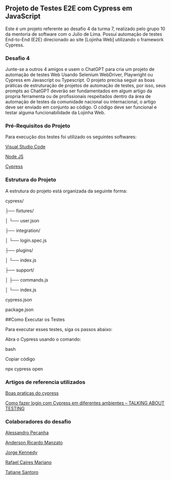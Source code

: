 ## Projeto de Testes E2E com Cypress em JavaScript
Este é um projeto referente ao desafio 4 da turma 7, realizado pelo grupo 10 da mentoria de software com o Julio de Lima. Possui automação de testes End-to-End (E2E) direcionado ao site [Lojinha Web] utilizando o framework Cypress.
### Desafio 4
Junte-se a outros 4 amigos e usem o ChatGPT para cria um projeto de automação de testes Web Usando Selenium WebDriver, Playwright ou Cypress em Javascript ou Typescript. O projeto precisa seguir as boas práticas de estruturação de projetos de automação de testes, por isso, seus prompts ao ChatGPT deverão ser fundamentados em algum artigo da propria ferramenta ou de profissionais respeitados dentro da área de automação de testes da comunidade nacional ou internacional, o artigo deve ser enviado em conjunto ao código. O código deve ser funcional e testar alguma funcionabilidade da Lojinha Web.
### Pré-Requisitos do Projeto

Para execução dos testes foi utilizado os seguintes softwares:

[Visual Studio Code](https://code.visualstudio.com/)

[Node JS](https://nodejs.org/pt)

[Cypress](https://www.cypress.io/)

### Estrutura do Projeto
A estrutura do projeto está organizada da seguinte forma:

cypress/

├── fixtures/

│   └── user.json

├── integration/

│   └── login.spec.js

├── plugins/

│   └── index.js

├── support/

│   ├── commands.js

│   └── index.js

cypress.json

package.json

##Como Executar os Testes

Para executar esses testes, siga os passos abaixo:

Abra o Cypress usando o comando:

bash

Copiar código

npx cypress open

### Artigos de referencia utilizados
[Boas praticas do cypress ](https://docs.cypress.io/guides/references/best-practices)

[Como fazer login com Cypress em diferentes ambientes – TALKING ABOUT TESTING](https://talkingabouttesting.com/2021/10/09/como-fazer-login-com-cypress-em-diferentes-ambientes/comment-page-1/)

### Colaboradores do desafio

[Alessandro Peçanha ](https://www.linkedin.com/in/alessandro-pe%C3%A7anha-3a28582b/)

[Anderson Ricardo Manzato](https://www.linkedin.com/in/anderson-manzato/)

[Jorge Kennedy](https://www.linkedin.com/in/jorge-kennedy-de-lima-freitas/)

[Rafael Caires Mariano](https://br.linkedin.com/in/rafael-caires-mariano-757858173)

[Tatiane Santoro](https://linkedin.com/in/tatiane-santoro-b7899351)
